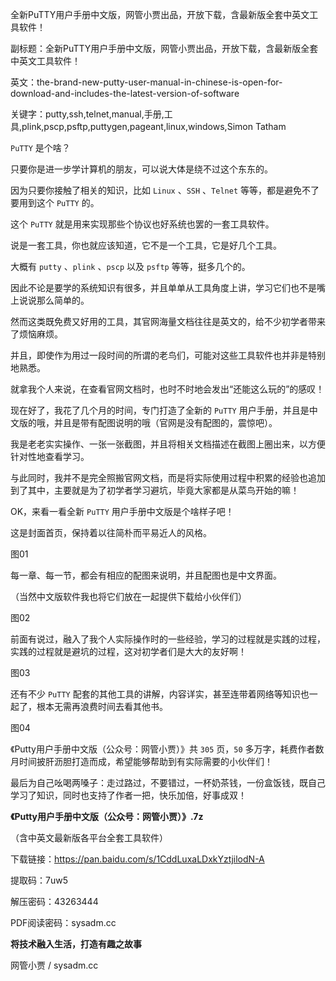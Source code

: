 全新PuTTY用户手册中文版，网管小贾出品，开放下载，含最新版全套中英文工具软件！

副标题：全新PuTTY用户手册中文版，网管小贾出品，开放下载，含最新版全套中英文工具软件！

英文：the-brand-new-putty-user-manual-in-chinese-is-open-for-download-and-includes-the-latest-version-of-software

关键字：putty,ssh,telnet,manual,手册,工具,plink,pscp,psftp,puttygen,pageant,linux,windows,Simon Tatham





`PuTTY` 是个啥？

只要你是进一步学计算机的朋友，可以说大体是绕不过这个东东的。

因为只要你接触了相关的知识，比如 `Linux` 、`SSH` 、`Telnet` 等等，都是避免不了要用到这个 `PuTTY` 的。

这个 `PuTTY` 就是用来实现那些个协议也好系统也罢的一套工具软件。



说是一套工具，你也就应该知道，它不是一个工具，它是好几个工具。

大概有 `putty` 、`plink` 、`pscp` 以及 `psftp` 等等，挺多几个的。

因此不论是要学的系统知识有很多，并且单单从工具角度上讲，学习它们也不是嘴上说说那么简单的。



然而这类既免费又好用的工具，其官网海量文档往往是英文的，给不少初学者带来了烦恼麻烦。

并且，即使作为用过一段时间的所谓的老鸟们，可能对这些工具软件也并非是特别地熟悉。

就拿我个人来说，在查看官网文档时，也时不时地会发出“还能这么玩的”的感叹！



现在好了，我花了几个月的时间，专门打造了全新的 `PuTTY` 用户手册，并且是中文版的哦，并且是带有配图说明的哦（官网是没有配图的，震惊吧）。

我是老老实实操作、一张一张截图，并且将相关文档描述在截图上圈出来，以方便针对性地查看学习。

与此同时，我并不是完全照搬官网文档，而是将实际使用过程中积累的经验也追加到了其中，主要就是为了初学者学习避坑，毕竟大家都是从菜鸟开始的嘛！

OK，来看一看全新 `PuTTY` 用户手册中文版是个啥样子吧！



这是封面首页，保持着以往简朴而平易近人的风格。

图01



每一章、每一节，都会有相应的配图来说明，并且配图也是中文界面。

（当然中文版软件我也将它们放在一起提供下载给小伙伴们）

图02



前面有说过，融入了我个人实际操作时的一些经验，学习的过程就是实践的过程，实践的过程就是避坑的过程，这对初学者们是大大的友好啊！

图03



还有不少 `PuTTY` 配套的其他工具的讲解，内容详实，甚至连带着网络等知识也一起了，根本无需再浪费时间去看其他书。

图04



《Putty用户手册中文版（公众号：网管小贾）》共 `305` 页，`50` 多万字，耗费作者数月时间披肝沥胆打造而成，希望能够帮助到有实际需要的小伙伴们！

最后为自己吆喝两嗓子：走过路过，不要错过，一杯奶茶钱，一份盒饭钱，既自己学习了知识，同时也支持了作者一把，快乐加倍，好事成双！



**《Putty用户手册中文版（公众号：网管小贾）》.7z**

（含中英文最新版各平台全套工具软件）

下载链接：https://pan.baidu.com/s/1CddLuxaLDxkYztjilodN-A

提取码：7uw5

解压密码：43263444

PDF阅读密码：sysadm.cc



**将技术融入生活，打造有趣之故事**

网管小贾 / sysadm.cc